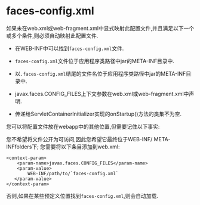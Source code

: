 # faces-config.xml

如果未在web.xml或web-fragment.xml中显式映射此配置文件,并且满足以下一个或多个条件,则必须自动映射此配置文件.

* 在WEB-INF中可以找到`faces-config.xml`文件.

* `faces-config.xml`文件位于应用程序类路径中jar的META-INF目录中.

* 以`.faces-config.xml`结尾的文件名位于应用程序类路径中jar的META-INF目录中.

* javax.faces.CONFIG_FILES上下文参数在web.xml或web-fragment.xml中声明.

* 传递给ServletContainerInitializer实现的onStartup()方法的类集不为空.

您可以将配置文件放在webapp中的其他位置,但需要记住以下事实:

您不希望将文件公开为可访问,因此您希望它最终位于WEB-INF/ META-INFfolders下;
您需要将以下条目添加到web.xml:

```
<context-param>
    <param-name>javax.faces.CONFIG_FILES</param-name>
    <param-value>
        WEB-INF/path/to/`faces-config.xml`
   </param-value>
</context-param>
```

否则,如果在某些预定义位置找到`faces-config.xml`,则会自动加载.
